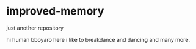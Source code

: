 # improved-memory

just another repository

hi human bboyaro here i like to breakdance
and dancing and many more.
